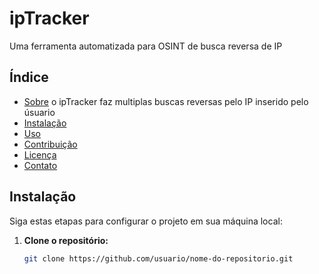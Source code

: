 # ipTracker
Uma ferramenta automatizada para OSINT de busca reversa de IP

## Índice

- [Sobre](#sobre)
  o ipTracker faz multiplas buscas reversas pelo IP inserido pelo úsuario
- [Instalação](#instalação)
- [Uso](#uso)
- [Contribuição](#contribuição)
- [Licença](#licença)
- [Contato](#contato)

## Instalação

Siga estas etapas para configurar o projeto em sua máquina local:

1. **Clone o repositório:**

   ```bash
   git clone https://github.com/usuario/nome-do-repositorio.git
